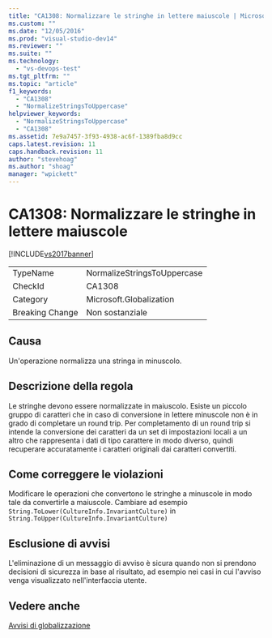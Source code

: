 ```yaml
---
title: "CA1308: Normalizzare le stringhe in lettere maiuscole | Microsoft Docs"
ms.custom: ""
ms.date: "12/05/2016"
ms.prod: "visual-studio-dev14"
ms.reviewer: ""
ms.suite: ""
ms.technology: 
  - "vs-devops-test"
ms.tgt_pltfrm: ""
ms.topic: "article"
f1_keywords: 
  - "CA1308"
  - "NormalizeStringsToUppercase"
helpviewer_keywords: 
  - "NormalizeStringsToUppercase"
  - "CA1308"
ms.assetid: 7e9a7457-3f93-4938-ac6f-1389fba8d9cc
caps.latest.revision: 11
caps.handback.revision: 11
author: "stevehoag"
ms.author: "shoag"
manager: "wpickett"
---
```

# CA1308: Normalizzare le stringhe in lettere maiuscole
[!INCLUDE[vs2017banner](../code-quality/includes/vs2017banner.md)]

|||  
|-|-|  
|TypeName|NormalizeStringsToUppercase|  
|CheckId|CA1308|  
|Category|Microsoft.Globalization|  
|Breaking Change|Non sostanziale|  
  
## Causa  
 Un'operazione normalizza una stringa in minuscolo.  
  
## Descrizione della regola  
 Le stringhe devono essere normalizzate in maiuscolo.  Esiste un piccolo gruppo di caratteri che in caso di conversione in lettere minuscole non è in grado di completare un round trip.  Per completamento di un round trip si intende la conversione dei caratteri da un set di impostazioni locali a un altro che rappresenta i dati di tipo carattere in modo diverso, quindi recuperare accuratamente i caratteri originali dai caratteri convertiti.  
  
## Come correggere le violazioni  
 Modificare le operazioni che convertono le stringhe a minuscole in modo tale da convertirle a maiuscole.  Cambiare ad esempio `String.ToLower(CultureInfo.InvariantCulture)` in `String.ToUpper(CultureInfo.InvariantCulture)`  
  
## Esclusione di avvisi  
 L'eliminazione di un messaggio di avviso è sicura quando non si prendono decisioni di sicurezza in base al risultato, ad esempio nei casi in cui l'avviso venga visualizzato nell'interfaccia utente.  
  
## Vedere anche  
 [Avvisi di globalizzazione](../code-quality/globalization-warnings.md)